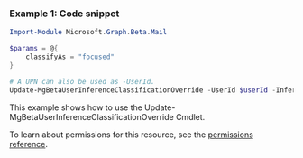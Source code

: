### Example 1: Code snippet

```powershell
Import-Module Microsoft.Graph.Beta.Mail

$params = @{
	classifyAs = "focused"
}

# A UPN can also be used as -UserId.
Update-MgBetaUserInferenceClassificationOverride -UserId $userId -InferenceClassificationOverrideId $inferenceClassificationOverrideId -BodyParameter $params
```
This example shows how to use the Update-MgBetaUserInferenceClassificationOverride Cmdlet.

To learn about permissions for this resource, see the [permissions reference](/graph/permissions-reference).

